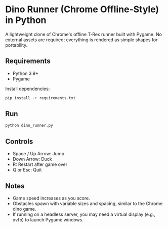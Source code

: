 # Dino Runner (Chrome Offline-Style) in Python

A lightweight clone of Chrome's offline T‑Rex runner built with Pygame. No external assets are required; everything is rendered as simple shapes for portability.

## Requirements
- Python 3.9+
- Pygame

Install dependencies:

```bash
pip install -r requirements.txt
```

## Run
```bash
python dino_runner.py
```

## Controls
- Space / Up Arrow: Jump
- Down Arrow: Duck
- R: Restart after game over
- Q or Esc: Quit

## Notes
- Game speed increases as you score.
- Obstacles spawn with variable sizes and spacing, similar to the Chrome dino game.
- If running on a headless server, you may need a virtual display (e.g., xvfb) to launch Pygame windows.
